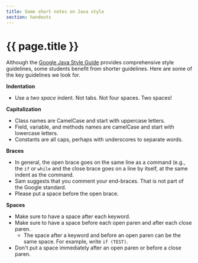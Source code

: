 ```yaml
---
title: Some short notes on Java style
section: handouts
---
```

# {{ page.title }}

Although the [Google Java Style Guide](https://google.github.io/styleguide/javaguide.html) provides comprehensive style guidelines, some students benefit from shorter guidelines. Here are some of the key guidelines we look for.

**Indentation**

* Use a _two space_ indent. Not tabs. Not four spaces. Two spaces!

**Capitalization**

* Class names are CamelCase and start with uppercase letters.
* Field, variable, and methods names are camelCase and start with lowercase
  letters.
* Constants are all caps, perhaps with underscores to separate words.

**Braces**

* In general, the open brace goes on the same line as a command (e.g.,
  the `if` or `while` and the close brace goes on a line by itself,
  at the same indent as the command.
* Sam suggests that you comment your end-braces. That is not part of
  the Google standard.
* Please put a space before the open brace.

**Spaces**

* Make sure to have a space after each keyword. 
* Make sure to have a space before each open paren and after each
  close paren. 
    * The space after a keyword and before an open paren can be
      the same space.  For example, write `if (TEST)`.
* Don't put a space immediately after an open paren or before a close paren.

